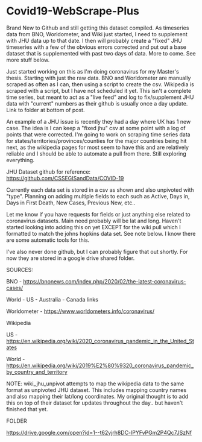 # Covid19-WebScrape-Plus
Brand New to Github and still getting this dataset compiled.  As timeseries data from BNO, Worldometer, and Wiki just started, I need to supplement with JHU data up to that date.  I then will probably create a "fixed" JHU timeseries with a few of the obvious errors corrected and put out a base dataset that is supplemented with past two days of data.  More to come.  See more stuff below.

Just started working on this as I'm doing coronavirus for my Master's thesis. Starting with just the raw data. BNO and Worldometer are manually scraped as often as I can, then using a script to create the csv. Wikipedia is scraped with a script, but I have not scheduled it yet. This isn't a complete time series, but meant to act as a "live feed" and log to fix/supplement JHU data with "current" numbers as their github is usually once a day update. Link to folder at bottom of post.

An example of a JHU issue is recently they had a day where UK has 1 new case. The idea is I can keep a "fixed jhu" csv at some point with a log of points that were corrected. I'm going to work on scraping time series data for states/territories/provinces/counties for the major countries being hit next, as the wikipedia pages for most seem to have this and are relatively reliable and I should be able to automate a pull from there. Still exploring everything.

JHU Dataset github for reference: https://github.com/CSSEGISandData/COVID-19

Currently each data set is stored in a csv as shown and also unpivoted with "type". Planning on adding multiple fields to each such as Active, Days in, Days in First Death, New Cases, Previous New, etc..

Let me know if you have requests for fields or just anything else related to coronavirus datasets. Main need probably will be lat and long. Haven't started looking into adding this on yet EXCEPT for the wiki pull which I formatted to match the johns hopkins data set. See note below. I know there are some automatic tools for this.

I've also never done github, but I can probably figure that out shortly. For now they are stored in a google drive shared folder.

SOURCES:

BNO - https://bnonews.com/index.php/2020/02/the-latest-coronavirus-cases/

World - US - Australia - Canada links

Worldometer - https://www.worldometers.info/coronavirus/

Wikipedia

US - https://en.wikipedia.org/wiki/2020_coronavirus_pandemic_in_the_United_States

World - https://en.wikipedia.org/wiki/2019%E2%80%9320_coronavirus_pandemic_by_country_and_territory

NOTE: wiki_jhu_unpivot attempts to map the wikipedia data to the same format as unpivoted JHU dataset. This includes mapping country names and also mapping their lat/long coordinates. My original thought is to add this on top of their dataset for updates throughout the day.. but haven't finished that yet.

FOLDER

https://drive.google.com/open?id=1--t62vjrh8DC-lPYFvPGm2P4Qc7JSzNf